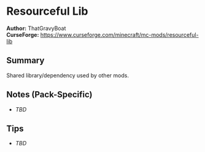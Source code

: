 # Resourceful Lib

**Author:** ThatGravyBoat  
**CurseForge:** https://www.curseforge.com/minecraft/mc-mods/resourceful-lib

## Summary
Shared library/dependency used by other mods.

## Notes (Pack-Specific)
- _TBD_

## Tips
- _TBD_

